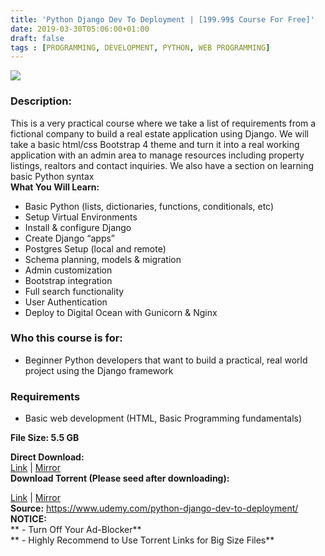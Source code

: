 ```yaml
---
title: 'Python Django Dev To Deployment | [199.99$ Course For Free]'
date: 2019-03-30T05:06:00+01:00
draft: false
tags : [PROGRAMMING, DEVELOPMENT, PYTHON, WEB PROGRAMMING]
---
```


[![](https://1.bp.blogspot.com/-k0QkcqV19d4/XJ7n8N8WByI/AAAAAAAABIg/-tKbMEo8Is8ba6_hOgOJ3mBE9U_3pVgcgCLcBGAs/s640/Python-Django-Dev-To-Deployment.jpg)](https://1.bp.blogspot.com/-k0QkcqV19d4/XJ7n8N8WByI/AAAAAAAABIg/-tKbMEo8Is8ba6_hOgOJ3mBE9U_3pVgcgCLcBGAs/s1600/Python-Django-Dev-To-Deployment.jpg)

  

### Description:

This is a very practical course where we take a list of requirements from a fictional company to build a real estate application using Django. We will take a basic html/css Bootstrap 4 theme and turn it into a real working application with an admin area to manage resources including property listings, realtors and contact inquiries. We also have a section on learning basic Python syntax  
**What You Will Learn:**  

*   Basic Python (lists, dictionaries, functions, conditionals, etc)
*   Setup Virtual Environments
*   Install & configure Django
*   Create Django “apps”
*   Postgres Setup (local and remote)
*   Schema planning, models & migration
*   Admin customization
*   Bootstrap integration
*   Full search functionality
*   User Authentication
*   Deploy to Digital Ocean with Gunicorn & Nginx

### Who this course is for:

*   Beginner Python developers that want to build a practical, real world project using the Django framework

### Requirements

*   Basic web development (HTML, Basic Programming fundamentals)

**File Size: 5.5 GB**

**Direct Download:**  
[Link](https://oko.sh/PythonDjangolink1) | [Mirror](https://oko.sh/PythonDjangolink2)  
**Download Torrent (Please seed after downloading):**  

[Link](https://oko.sh/PythonDjangotorrent1) | [Mirror](https://oko.sh/PythonDjangotorrent2)  
**Source:** https://www.udemy.com/python-django-dev-to-deployment/  
**NOTICE:**  
** - Turn Off Your Ad-Blocker**  
** - Highly Recommend to Use Torrent Links for Big Size Files**